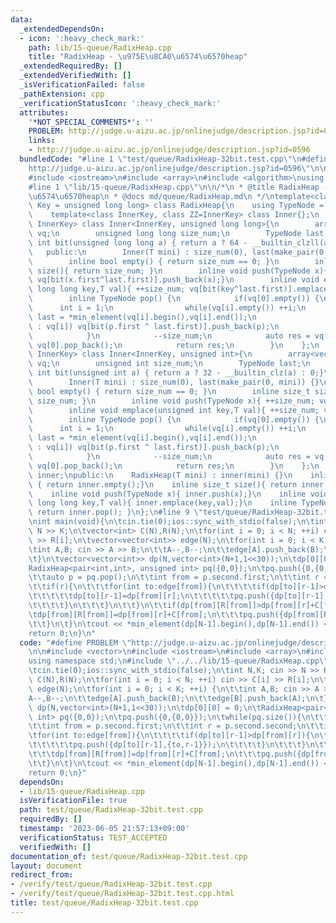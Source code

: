 ```yaml
---
data:
  _extendedDependsOn:
  - icon: ':heavy_check_mark:'
    path: lib/15-queue/RadixHeap.cpp
    title: "RadixHeap - \u975E\u8CA0\u6574\u6570heap"
  _extendedRequiredBy: []
  _extendedVerifiedWith: []
  _isVerificationFailed: false
  _pathExtension: cpp
  _verificationStatusIcon: ':heavy_check_mark:'
  attributes:
    '*NOT_SPECIAL_COMMENTS*': ''
    PROBLEM: http://judge.u-aizu.ac.jp/onlinejudge/description.jsp?id=0596
    links:
    - http://judge.u-aizu.ac.jp/onlinejudge/description.jsp?id=0596
  bundledCode: "#line 1 \"test/queue/RadixHeap-32bit.test.cpp\"\n#define PROBLEM \"\
    http://judge.u-aizu.ac.jp/onlinejudge/description.jsp?id=0596\"\n\n#include <vector>\n\
    #include <iostream>\n#include <array>\n#include <algorithm>\nusing namespace std;\n\
    #line 1 \"lib/15-queue/RadixHeap.cpp\"\n\n/*\n * @title RadixHeap - \u975E\u8CA0\
    \u6574\u6570heap\n * @docs md/queue/RadixHeap.md\n */\ntemplate<class T, class\
    \ Key = unsigned long long> class RadixHeap{\n    using TypeNode = pair<Key, T>;\n\
    \    template<class InnerKey, class ZZ=InnerKey> class Inner{};\n    template<class\
    \ InnerKey> class Inner<InnerKey, unsigned long long>{\n        array<vector<TypeNode>,65>\
    \ vq;\n        unsigned long long size_num;\n        TypeNode last;\n        inline\
    \ int bit(unsigned long long a) { return a ? 64 - __builtin_clzll(a) : 0;}\n \
    \   public:\n        Inner(T mini) : size_num(0), last(make_pair(0, mini)) {}\n\
    \        inline bool empty() { return size_num == 0; }\n        inline size_t\
    \ size(){ return size_num; }\n        inline void push(TypeNode x){ ++size_num;\
    \ vq[bit(x.first^last.first)].push_back(x);}\n        inline void emplace(unsigned\
    \ long long key,T val){ ++size_num; vq[bit(key^last.first)].emplace_back(key,val);}\n\
    \        inline TypeNode pop() {\n            if(vq[0].empty()) {\n          \
    \      int i = 1;\n                while(vq[i].empty()) ++i;\n               \
    \ last = *min_element(vq[i].begin(),vq[i].end());\n                for(auto &p\
    \ : vq[i]) vq[bit(p.first ^ last.first)].push_back(p);\n                vq[i].clear();\n\
    \            }\n            --size_num;\n            auto res = vq[0].back();\
    \ vq[0].pop_back();\n            return res;\n        }\n    };\n    template<class\
    \ InnerKey> class Inner<InnerKey, unsigned int>{\n        array<vector<TypeNode>,33>\
    \ vq;\n        unsigned int size_num;\n        TypeNode last;\n        inline\
    \ int bit(unsigned int a) { return a ? 32 - __builtin_clz(a) : 0;}\n    public:\n\
    \        Inner(T mini) : size_num(0), last(make_pair(0, mini)) {}\n        inline\
    \ bool empty() { return size_num == 0; }\n        inline size_t size(){ return\
    \ size_num; }\n        inline void push(TypeNode x){ ++size_num; vq[bit(x.first^last.first)].push_back(x);}\n\
    \        inline void emplace(unsigned int key,T val){ ++size_num; vq[bit(key^last.first)].emplace_back(key,val);}\n\
    \        inline TypeNode pop() {\n            if(vq[0].empty()) {\n          \
    \      int i = 1;\n                while(vq[i].empty()) ++i;\n               \
    \ last = *min_element(vq[i].begin(),vq[i].end());\n                for(auto &p\
    \ : vq[i]) vq[bit(p.first ^ last.first)].push_back(p);\n                vq[i].clear();\n\
    \            }\n            --size_num;\n            auto res = vq[0].back();\
    \ vq[0].pop_back();\n            return res;\n        }\n    };\n    Inner<Key,Key>\
    \ inner;\npublic:\n    RadixHeap(T mini) : inner(mini) {}\n    inline bool empty()\
    \ { return inner.empty();}\n    inline size_t size(){ return inner.size();}\n\
    \    inline void push(TypeNode x){ inner.push(x);}\n    inline void emplace(unsigned\
    \ long long key,T val){ inner.emplace(key,val);}\n    inline TypeNode pop() {\
    \ return inner.pop(); }\n};\n#line 9 \"test/queue/RadixHeap-32bit.test.cpp\"\n\
    \nint main(void){\n\tcin.tie(0);ios::sync_with_stdio(false);\n\tint N,K; cin >>\
    \ N >> K;\n\tvector<int> C(N),R(N);\n\tfor(int i = 0; i < N; ++i) cin >> C[i]\
    \ >> R[i];\n\tvector<vector<int>> edge(N);\n\tfor(int i = 0; i < K; ++i) {\n\t\
    \tint A,B; cin >> A >> B;\n\t\tA--,B--;\n\t\tedge[A].push_back(B);\n\t\tedge[B].push_back(A);\n\
    \t}\n\tvector<vector<int>> dp(N,vector<int>(N+1,1<<30));\n\tdp[0][0] = 0;\n\t\
    RadixHeap<pair<int,int>, unsigned int> pq({0,0});\n\tpq.push({0,{0,0}});\n\twhile(pq.size()){\n\
    \t\tauto p = pq.pop();\n\t\tint from = p.second.first;\n\t\tint r = p.second.second;\n\
    \t\tif(r){\n\t\t\tfor(int to:edge[from]){\n\t\t\t\tif(dp[to][r-1]>dp[from][r]){\n\
    \t\t\t\t\tdp[to][r-1]=dp[from][r];\n\t\t\t\t\tpq.push({dp[to][r-1],{to,r-1}});\n\
    \t\t\t\t}\n\t\t\t}\n\t\t}\n\t\tif(dp[from][R[from]]>dp[from][r]+C[from]){\n\t\t\
    \tdp[from][R[from]]=dp[from][r]+C[from];\n\t\t\tpq.push({dp[from][R[from]],{from,R[from]}});\n\
    \t\t}\n\t}\n\tcout << *min_element(dp[N-1].begin(),dp[N-1].end()) << endl;\n\t\
    return 0;\n}\n"
  code: "#define PROBLEM \"http://judge.u-aizu.ac.jp/onlinejudge/description.jsp?id=0596\"\
    \n\n#include <vector>\n#include <iostream>\n#include <array>\n#include <algorithm>\n\
    using namespace std;\n#include \"../../lib/15-queue/RadixHeap.cpp\"\n\nint main(void){\n\
    \tcin.tie(0);ios::sync_with_stdio(false);\n\tint N,K; cin >> N >> K;\n\tvector<int>\
    \ C(N),R(N);\n\tfor(int i = 0; i < N; ++i) cin >> C[i] >> R[i];\n\tvector<vector<int>>\
    \ edge(N);\n\tfor(int i = 0; i < K; ++i) {\n\t\tint A,B; cin >> A >> B;\n\t\t\
    A--,B--;\n\t\tedge[A].push_back(B);\n\t\tedge[B].push_back(A);\n\t}\n\tvector<vector<int>>\
    \ dp(N,vector<int>(N+1,1<<30));\n\tdp[0][0] = 0;\n\tRadixHeap<pair<int,int>, unsigned\
    \ int> pq({0,0});\n\tpq.push({0,{0,0}});\n\twhile(pq.size()){\n\t\tauto p = pq.pop();\n\
    \t\tint from = p.second.first;\n\t\tint r = p.second.second;\n\t\tif(r){\n\t\t\
    \tfor(int to:edge[from]){\n\t\t\t\tif(dp[to][r-1]>dp[from][r]){\n\t\t\t\t\tdp[to][r-1]=dp[from][r];\n\
    \t\t\t\t\tpq.push({dp[to][r-1],{to,r-1}});\n\t\t\t\t}\n\t\t\t}\n\t\t}\n\t\tif(dp[from][R[from]]>dp[from][r]+C[from]){\n\
    \t\t\tdp[from][R[from]]=dp[from][r]+C[from];\n\t\t\tpq.push({dp[from][R[from]],{from,R[from]}});\n\
    \t\t}\n\t}\n\tcout << *min_element(dp[N-1].begin(),dp[N-1].end()) << endl;\n\t\
    return 0;\n}"
  dependsOn:
  - lib/15-queue/RadixHeap.cpp
  isVerificationFile: true
  path: test/queue/RadixHeap-32bit.test.cpp
  requiredBy: []
  timestamp: '2023-06-05 21:57:13+09:00'
  verificationStatus: TEST_ACCEPTED
  verifiedWith: []
documentation_of: test/queue/RadixHeap-32bit.test.cpp
layout: document
redirect_from:
- /verify/test/queue/RadixHeap-32bit.test.cpp
- /verify/test/queue/RadixHeap-32bit.test.cpp.html
title: test/queue/RadixHeap-32bit.test.cpp
---
```

